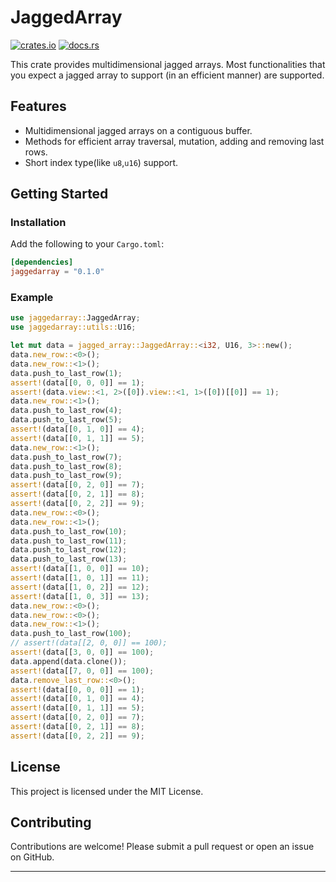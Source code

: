 # JaggedArray

[![crates.io](https://img.shields.io/crates/v/jaggedarray)](https://crates.io/crates/jaggedarray)
[![docs.rs](https://docs.rs/jaggedarray/badge.svg)](https://docs.rs/jaggedarray)

This crate provides multidimensional jagged arrays. Most functionalities that you expect a jagged array to support (in an efficient manner) are supported.

## Features

- Multidimensional jagged arrays on a contiguous buffer.
- Methods for efficient array traversal, mutation, adding and removing last rows.
- Short index type(like `u8`,`u16`) support.

## Getting Started

### Installation

Add the following to your `Cargo.toml`:

```toml
[dependencies]
jaggedarray = "0.1.0"
```

### Example

```rust
use jaggedarray::JaggedArray;
use jaggedarray::utils::U16;

let mut data = jagged_array::JaggedArray::<i32, U16, 3>::new();
data.new_row::<0>();
data.new_row::<1>();
data.push_to_last_row(1);
assert!(data[[0, 0, 0]] == 1);
assert!(data.view::<1, 2>([0]).view::<1, 1>([0])[[0]] == 1);
data.new_row::<1>();
data.push_to_last_row(4);
data.push_to_last_row(5);
assert!(data[[0, 1, 0]] == 4);
assert!(data[[0, 1, 1]] == 5);
data.new_row::<1>();
data.push_to_last_row(7);
data.push_to_last_row(8);
data.push_to_last_row(9);
assert!(data[[0, 2, 0]] == 7);
assert!(data[[0, 2, 1]] == 8);
assert!(data[[0, 2, 2]] == 9);
data.new_row::<0>();
data.new_row::<1>();
data.push_to_last_row(10);
data.push_to_last_row(11);
data.push_to_last_row(12);
data.push_to_last_row(13);
assert!(data[[1, 0, 0]] == 10);
assert!(data[[1, 0, 1]] == 11);
assert!(data[[1, 0, 2]] == 12);
assert!(data[[1, 0, 3]] == 13);
data.new_row::<0>();
data.new_row::<0>();
data.new_row::<1>();
data.push_to_last_row(100);
// assert!(data[[2, 0, 0]] == 100);
assert!(data[[3, 0, 0]] == 100);
data.append(data.clone());
assert!(data[[7, 0, 0]] == 100);
data.remove_last_row::<0>();
assert!(data[[0, 0, 0]] == 1);
assert!(data[[0, 1, 0]] == 4);
assert!(data[[0, 1, 1]] == 5);
assert!(data[[0, 2, 0]] == 7);
assert!(data[[0, 2, 1]] == 8);
assert!(data[[0, 2, 2]] == 9);
```

## License

This project is licensed under the MIT License.

## Contributing

Contributions are welcome! Please submit a pull request or open an issue on GitHub.

---
